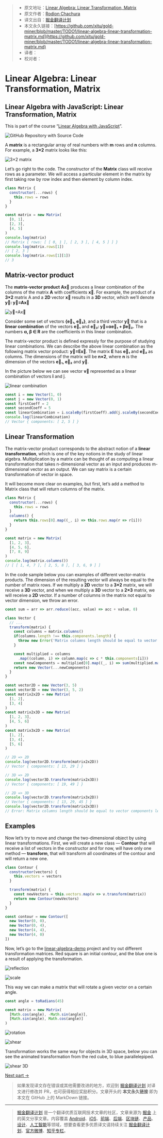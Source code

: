 > * 原文地址：[Linear Algebra: Linear Transformation, Matrix](https://medium.com/@geekrodion/linear-algebra-linear-transformation-matrix-2f4befc3c27b)
> * 原文作者：[Rodion Chachura](https://medium.com/@geekrodion)
> * 译文出自：[掘金翻译计划](https://github.com/xitu/gold-miner)
> * 本文永久链接：[https://github.com/xitu/gold-miner/blob/master/TODO1/linear-algebra-linear-transformation-matrix.md](https://github.com/xitu/gold-miner/blob/master/TODO1/linear-algebra-linear-transformation-matrix.md)
> * 译者：
> * 校对者：

# Linear Algebra: Linear Transformation, Matrix

## Linear Algebra with JavaScript: Linear Transformation, Matrix

This is part of the course “[Linear Algebra with JavaScript](https://medium.com/@geekrodion/linear-algebra-with-javascript-46c289178c0)”.

![[GitHub Repository with Source Code](https://github.com/RodionChachura/linear-algebra)](https://cdn-images-1.medium.com/max/2000/1*4yaaTk2eqnmn19nyorh-HA.png)

A **matrix** is a rectangular array of real numbers with **m** rows and **n** columns. For example, a **3×2** matrix looks like this:

![**3×2** matrix](https://cdn-images-1.medium.com/max/2000/1*wJjLyI2-iDRMaDqd2Sh0iw.jpeg)

Let’s go right to the code. The constructor of the **Matrix** class will receive rows as a parameter. We will access a particular element in the matrix by first taking row by row index and then element by column index.

```JavaScript
class Matrix {
  constructor(...rows) {
    this.rows = rows
  }
}

const matrix = new Matrix(
  [0, 1],
  [2, 3],
  [4, 5]
)
console.log(matrix)
// Matrix { rows: [ [ 0, 1 ], [ 2, 3 ], [ 4, 5 ] ] }
console.log(matrix.rows[1])
// [ 2, 3 ]
console.log(matrix.rows[1][1])
// 3
```

## Matrix-vector product

The **matrix-vector product** **Ax⃗** produces a linear combination of the columns of the matrix **A** with coefficients **x⃗**. For example, the product of a **3×2** matrix A and a **2D** vector **x⃗** results in a **3D** vector, which we’ll denote **y⃗: y⃗=Ax⃗**

![**y⃗=Ax⃗**](https://cdn-images-1.medium.com/max/2538/0*sa84p6WtAYoAB8u0)

Consider some set of vectors **{e⃗₁, e⃗₂}**, and a third vector **y⃗** that is a **linear combination** of the vectors **e⃗₁** and **e⃗₂: y⃗=αe⃗₁ + βe⃗₂.** The numbers **α, β ∈ R** are the coefficients in this linear combination.

The matrix-vector product is defined expressly for the purpose of studying linear combinations. We can describe the above linear combination as the following matrix vector product: **y⃗=Ex⃗**. The matrix **E** has **e⃗₁** and **e⃗₂** as columns. The dimensions of the matrix will be **n×2**, where **n** is the dimension of the vectors **e⃗₁, e⃗₂** and **y⃗**.

In the picture below we can see vector **v⃗** represented as a linear combination of vectors **î** and ĵ.

![linear combination](https://cdn-images-1.medium.com/max/2000/1*OtdjxVPrwMaGSzUyc9wzdA.png)

```JavaScript
const i = new Vector(1, 0)
const j = new Vector(0, 1)
const firstCoeff = 2
const secondCoeff = 5
const linearCombination = i.scaleBy(firstCoeff).add(j.scaleBy(secondCoeff))
console.log(linearCombination)
// Vector { components: [ 2, 5 ] }
```

## Linear Transformation

The matrix-vector product corresponds to the abstract notion of a **linear transformation**, which is one of the key notions in the study of linear algebra. Multiplication by a matrix can be thought of as computing a linear transformation that takes n-dimensional vector as an input and produces m-dimensional vector as an output. We can say matrix is a certain transformation of vector in space.

It will become more clear on examples, but first, let’s add a method to Matrix class that will return columns of the matrix.

```JavaScript
class Matrix {
  constructor(...rows) {
    this.rows = rows
  }
  columns() {
    return this.rows[0].map((_, i) => this.rows.map(r => r[i]))
  }
}

const matrix = new Matrix(
  [1, 2, 3],
  [4, 5, 6],
  [7, 8, 9]
)
console.log(matrix.columns())
// [ [ 1, 4, 7 ], [ 2, 5, 8 ], [ 3, 6, 9 ] ]
```

In the code sample below you can examples of different vector-matrix products. The dimension of the resulting vector will always be equal to the number of matrix rows. If we multiply a **2D** vector to a **3×2** matrix, we will receive a **3D** vector, and when we multiply a **3D** vector to a **2×3** matrix, we will receive a **2D** vector. If a number of columns in the matrix not equal to vector dimension, we throw an error.

```JavaScript
const sum = arr => arr.reduce((acc, value) => acc + value, 0)

class Vector {
  // ...
  transform(matrix) {
    const columns = matrix.columns()
    if(columns.length !== this.components.length) {
      throw new Error('Matrix columns length should be equal to vector components length.')
    }

    const multiplied = columns
      .map((column, i) => column.map(c => c * this.components[i]))
    const newComponents = multiplied[0].map((_, i) => sum(multiplied.map(column => column[i])))
    return new Vector(...newComponents)
  }
}

const vector2D = new Vector(3, 5)
const vector3D = new Vector(3, 5, 2)
const matrix2x2D = new Matrix(
  [1, 2],
  [3, 4]
)
const matrix2x3D = new Matrix(
  [1, 2, 3],
  [4, 5, 6]
)
const matrix3x2D = new Matrix(
  [1, 2],
  [3, 4],
  [5, 6]
)

// 2D => 2D
console.log(vector2D.transform(matrix2x2D))
// Vector { components: [ 13, 29 ] }

// 3D => 2D
console.log(vector3D.transform(matrix2x3D))
// Vector { components: [ 19, 49 ] }

// 2D => 3D
console.log(vector2D.transform(matrix3x2D))
// Vector { components: [ 13, 29, 45 ] }
console.log(vector2D.transform(matrix2x3D))
// Error: Matrix columns length should be equal to vector components length.
```

## Examples

Now let’s try to move and change the two-dimensional object by using linear transformations. First, we will create a new class — **Contour** that will receive a list of vectors in the constructor and for now, will have only one method — **transform**, that will transform all coordinates of the contour and will return a new one.

```JavaScript
class Contour {
  constructor(vectors) {
    this.vectors = vectors
  }

  transform(matrix) {
    const newVectors = this.vectors.map(v => v.transform(matrix))
    return new Contour(newVectors)
  }
}

const contour = new Contour([
  new Vector(0, 0),
  new Vector(0, 4),
  new Vector(4, 4),
  new Vector(4, 0)
])
```

Now, let’s go to the [linear-algebra-demo](https://rodionchachura.github.io/linear-algebra/) project and try out different transformation matrices. Red square is an initial contour, and the blue one is a result of applying the transformation.

![reflection](https://cdn-images-1.medium.com/max/2010/1*M60SUzpCBZIRfIZRb-QRBQ.png)

![scale](https://cdn-images-1.medium.com/max/2006/1*nuZwkcbpw0RMbl1DzuQrxQ.png)

This way we can make a matrix that will rotate a given vector on a certain angle.

```JavaScript
const angle = toRadians(45)

const matrix = new Matrix(
  [Math.cos(angle), -Math.sin(angle)],
  [Math.sin(angle), Math.cos(angle)]
)
```

![rotation](https://cdn-images-1.medium.com/max/2002/1*vZ5Sblw5oPaq8OCw07ligg.png)

![shear](https://cdn-images-1.medium.com/max/2004/1*naUftl-XYETBUtcAYujT0w.png)

Transformation works the same way for objects in 3D space, below you can see the animated transformation from the red cube, to blue parallelepiped.

![shear 3D](https://cdn-images-1.medium.com/max/2432/1*zoTrp_lm1p2HQClkaOdMOQ.gif)

[Next part ->](https://medium.com/@geekrodion/linear-algebra-with-javascript-46c289178c0)

> 如果发现译文存在错误或其他需要改进的地方，欢迎到 [掘金翻译计划](https://github.com/xitu/gold-miner) 对译文进行修改并 PR，也可获得相应奖励积分。文章开头的 **本文永久链接** 即为本文在 GitHub 上的 MarkDown 链接。

---

> [掘金翻译计划](https://github.com/xitu/gold-miner) 是一个翻译优质互联网技术文章的社区，文章来源为 [掘金](https://juejin.im) 上的英文分享文章。内容覆盖 [Android](https://github.com/xitu/gold-miner#android)、[iOS](https://github.com/xitu/gold-miner#ios)、[前端](https://github.com/xitu/gold-miner#前端)、[后端](https://github.com/xitu/gold-miner#后端)、[区块链](https://github.com/xitu/gold-miner#区块链)、[产品](https://github.com/xitu/gold-miner#产品)、[设计](https://github.com/xitu/gold-miner#设计)、[人工智能](https://github.com/xitu/gold-miner#人工智能)等领域，想要查看更多优质译文请持续关注 [掘金翻译计划](https://github.com/xitu/gold-miner)、[官方微博](http://weibo.com/juejinfanyi)、[知乎专栏](https://zhuanlan.zhihu.com/juejinfanyi)。
